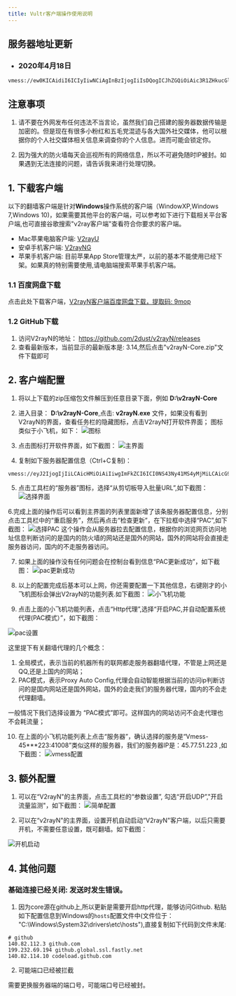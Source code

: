 ```yaml
---
title: Vultr客户端操作使用说明
---
```





## 服务器地址更新

- ### 2020年4月18日

```
vmess://ew0KICAidiI6ICIyIiwNCiAgInBzIjogIiIsDQogICJhZGQiOiAic3R1ZHkucGluZ2Jvb2sudG9wIiwNCiAgInBvcnQiOiAiNTY3ODkiLA0KICAiaWQiOiAiZGY1MDg2NzItN2ZkOS0xMWVhLThlOWMtNTYwMDAyYjAyMDU2IiwNCiAgImFpZCI6ICIxNiIsDQogICJuZXQiOiAid3MiLA0KICAidHlwZSI6ICJub25lIiwNCiAgImhvc3QiOiAic3R1ZHkucGluZ2Jvb2sudG9wIiwNCiAgInBhdGgiOiAiLzBwVUdZbnpoLyIsDQogICJ0bHMiOiAidGxzIg0KfQ==
```


## 注意事项

1. 请不要在外网发布任何违法不当言论，虽然我们自己搭建的服务器数据传输是加密的。但是现在有很多小粉红和五毛党混迹与各大国外社交媒体，他可以根据你的个人社交媒体相关信息来调查你的个人信息。进而可能会锁定你。

2. 因为强大的防火墙每天会巡视所有的网络信息，所以不可避免随时IP被封。如果遇到无法连接的问题，请告诉我来进行处理切换。

## 1. 下载客户端

以下的翻墙客户端是针对**Windows**操作系统的客户端（WindowXP,Windows 7,Windows 10)，如果需要其他平台的客户端，可以参考如下进行下载相关平台客户端,也可直接谷歌搜索"v2ray客户端"查看符合你要求的客户端。

- Mac苹果电脑客户端: [V2rayU](https://github.com/yanue/V2rayU)
- 安卓手机客户端: [V2rayNG](https://github.com/2dust/v2rayNG/releases)
- 苹果手机客户端: 目前苹果App Store管理太严，以前的基本不能使用已经下架。如果真的特别需要使用,请电脑端搜索苹果手机客户端。


### 1.1 百度网盘下载

点击此处下载客户端，[V2rayN客户端百度网盘下载，提取码: 9mop](https://pan.baidu.com/s/13K1OkNSba-27yxlRm75jiA)

### 1.2 GitHub下载

1. 访问V2rayN的地址： <https://github.com/2dust/v2rayN/releases>
2. 查看最新版本，当前显示的最新版本是: 3.14,然后点击"v2rayN-Core.zip"文件下载即可

## 2. 客户端配置

1. 将以上下载的zip压缩包文件解压到任意目录下面，例如 **D:\v2rayN-Core**
2. 进入目录： **D:\v2rayN-Core**,点击: **v2rayN.exe** 文件，如果没有看到V2rayN的界面，查看任务栏的隐藏图标，点击V2rayN打开软件界面；
图标类似于小飞机，如下：
![图标](https://s1.ax1x.com/2020/04/15/JCGQsO.png)

3. 点击图标打开软件界面，如下截图：
![主界面](https://s1.ax1x.com/2020/04/15/JCG7k9.png)

4. 复制如下服务器配置信息（Ctrl+C复制)：

```
vmess://eyJ2IjogIjIiLCAicHMiOiAiIiwgImFkZCI6ICI0NS43Ny41MS4yMjMiLCAicG9ydCI6IDQxMDA4LCAiYWlkIjogMTYsICJ0eXBlIjogImR0bHMiLCAibmV0IjogImtjcCIsICJwYXRoIjogIiIsICJob3N0IjogIiIsICJpZCI6ICJlZjAwZmFlYy03ZWUwLTExZWEtODY1Ny01NjAwMDJhZjY2NzMiLCAidGxzIjogIm5vbmUifQ==

```
5. 点击工具栏的“服务器”图标，选择“从剪切板导入批量URL”,如下截图：
![选择界面](https://s1.ax1x.com/2020/04/15/JCJlpq.png)

6.完成上面的操作后可以看到主界面的列表里面新增了该条服务器配置信息，分别点击工具栏中的“重启服务”，然后再点击“检查更新”，在下拉框中选择“PAC”,如下截图：
![选择PAC](https://s1.ax1x.com/2020/04/15/JCYaqS.png)
这个操作会从服务器拉去配置信息，根据你的浏览网页访问地址信息判断访问的是国内的防火墙的网站还是国外的网站，国外的网站将会直接走服务器访问，国内的不走服务器访问。

7. 如果上面的操作没有任何问题会在控制台看到信息“PAC更新成功”，如下截图：
![pac更新成功](https://s1.ax1x.com/2020/04/15/JCtPQP.png)

8. 以上的配置完成后基本可以上网，你还需要配置一下其他信息，右键刚才的小飞机图标会弹出V2rayN的功能列表.如下截图：
![小飞机功能](https://s1.ax1x.com/2020/04/15/JCthOf.png)

9. 点击上面的小飞机功能列表，点击“Http代理”,选择“开启PAC,并自动配置系统代理(PAC模式）”，如下截图：

![pac设置](https://s1.ax1x.com/2020/04/15/JCN8jP.png)

这里提下有关翻墙代理的几个概念：

1. 全局模式，表示当前的机器所有的联网都走服务器翻墙代理，不管是上网还是QQ,还是上国内的网站；
2. PAC模式，表示Proxy Auto Config,代理会自动智能根据当前的访问ip判断访问的是国内网站还是国外网站，国外的会走我们的服务器代理，国内的不会走代理翻墙。

一般情况下我们选择设置为 “PAC模式”即可。这样国内的网站访问不会走代理也不会耗流量；

10. 在上面的小飞机功能列表上点击“服务器”，确认选择的服务是“Vmess-45***223:41008”类似这样的服务器，我们的服务器IP是：45.77.51.223 ,如下截图：
![vmess配置](https://s1.ax1x.com/2020/04/15/JCaLpd.png)


## 3. 额外配置

1. 可以在“V2rayN"的主界面，点击工具栏的“参数设置”, 勾选“开启UDP”,"开启流量监测"，如下截图：
![简单配置](https://s1.ax1x.com/2020/04/15/JCwaq0.png)

2. 可以在“v2rayN"的主界面，设置开机自动启动“V2rayN"客户端，以后只需要开机，不需要任意设置，既可翻墙。如下截图：

![开机启动](https://s1.ax1x.com/2020/04/15/JC0VoT.png)


## 4. 其他问题

### 基础连接已经关闭: 发送时发生错误。

1. 因为core源在github上,所以更新是需要开启http代理，能够访问Github. 粘贴如下配置信息到Windows的`hosts`配置文件中(文件位于： "C:\Windows\System32\drivers\etc\hosts"),直接复制如下代码到文件末尾:

```
# github
140.82.112.3 github.com
199.232.69.194 github.global.ssl.fastly.net
140.82.114.10 codeload.github.com
```

2. 可能端口已经被拦截

需要更换服务器端的端口号，可能端口号已经被封。

